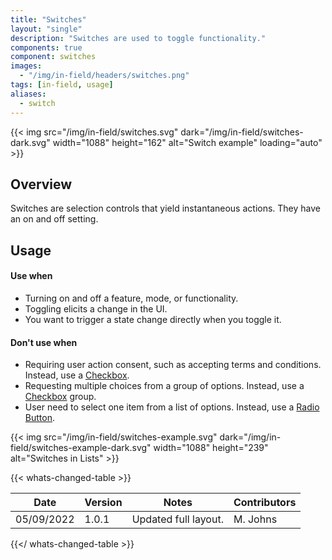 ```yaml
---
title: "Switches"
layout: "single"
description: "Switches are used to toggle functionality."
components: true
component: switches
images:
  - "/img/in-field/headers/switches.png"
tags: [in-field, usage]
aliases:
  - switch
---
```


{{< img src="/img/in-field/switches.svg" dark="/img/in-field/switches-dark.svg" width="1088" height="162" alt="Switch example" loading="auto" >}}

## Overview

Switches are selection controls that yield instantaneous actions. They have an on and off setting.

## Usage

#### Use when

- Turning on and off a feature, mode, or functionality.
- Toggling elicits a change in the UI.
- You want to trigger a state change directly when you toggle it.

#### Don't use when

- Requiring user action consent, such as accepting terms and conditions.
  Instead, use a [Checkbox](/components/in-field/checkboxes/).
- Requesting multiple choices from a group of options. Instead, use a
  [Checkbox](/components/in-field/checkboxes/) group.
- User need to select one item from a list of options. Instead, use a [Radio Button](/components/in-field/radio-buttons/).

{{< img src="/img/in-field/switches-example.svg" dark="/img/in-field/switches-example-dark.svg" width="1088" height="239" alt="Switches in Lists" >}}

{{< whats-changed-table >}}

| Date       | Version | Notes                | Contributors |
| ---------- | ------- | -------------------- | ------------ |
| 05/09/2022 | 1.0.1   | Updated full layout. | M. Johns     |

{{</ whats-changed-table >}}
